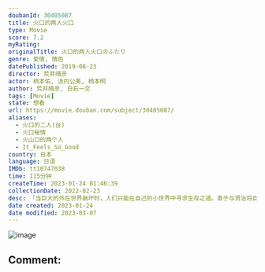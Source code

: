 ```yaml
---
doubanId: 30405087
title: 火口的两人火口
type: Movie
score: 7.2
myRating: 
originalTitle: 火口的两人火口のふたり
genre: 爱情, 情色
datePublished: 2019-08-23
director: 荒井晴彦
actor: 柄本佑, 泷内公美, 柄本明
author: 荒井晴彦, 白石一文
tags: [Movie]
state: 想看
url: https://movie.douban.com/subject/30405087/
aliases:
  - 火口的二人(台)
  - 火口秘情
  - 火山口的两个人
  - It_Feels_So_Good
country: 日本
language: 日语
IMDb: tt10747038
time: 115分钟
createTime: 2023-01-24 01:46:39
collectionDate: 2022-02-23
desc: 「当巨大的外在世界崩坏时，人们只能在自己的小世界中寻求生存之道。直子与贤治将自我封闭在两人专属的小世界里，伴随着男女之间自然而然的肉体关系，仿佛被抛入了无法说谎的宇宙之中，当中有着快感，也袒露出人们原...
date created: 2023-01-24
date modified: 2023-03-07
---
```


![image](p2556419282.jpg)

Comment:
---
